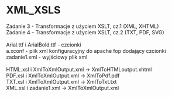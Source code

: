 # XML_XSLS<br />
Zadanie 3 - Transformacje z użyciem XSLT, cz.1 (XML, XHTML)<br />
Zadanie 4 - Transformacje z użyciem XSLT, cz.2 (TXT, PDF, SVG)<br />
<br />
Arial.ttf i ArialBold.ttf - czcionki<br />
a.xconf - plik xml konfiguracyjny do apache fop dodający czcionki<br />
zadanie1.xml - wyjściowy plik xml<br />
<br />
HTML.xsl i XmlToXmlOutput.xml -> XmlToHTMLoutput.xhtml<br />
PDF.xsl i XmlToXmlOutput.xml -> XmlToPdf.pdf<br />
TXT.xsl i XmlToXmlOutput.xml -> XmlToTxt.txt<br />
XML.xsl i zadanie1.xml -> XmlToXmlOutput.xml<br />
